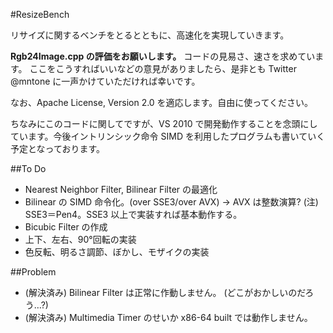 #ResizeBench

リサイズに関するベンチをとるとともに、高速化を実現していきます。

**Rgb24Image.cpp の評価をお願いします。**
  コードの見易さ、速さを求めています。
  ここをこうすればいいなどの意見がありましたら、是非とも Twitter @mntone に一声かけていただければ幸いです。

なお、Apache License, Version 2.0 を適応します。自由に使ってください。

ちなみにこのコードに関してですが、VS 2010 で開発動作することを念頭にしています。今後イントリンシック命令 SIMD を利用したプログラムも書いていく予定となっております。

##To Do
- Nearest Neighbor Filter, Bilinear Filter の最適化
- Bilinear の SIMD 命令化。(over SSE3/over AVX) → AVX は整数演算? (注) SSE3＝Pen4。SSE3 以上で実装すれば基本動作する。
- Bicubic Filter の作成
- 上下、左右、90°回転の実装
- 色反転、明るさ調節、ぼかし、モザイクの実装

##Problem
- (解決済み) Bilinear Filter は正常に作動しません。 (どこがおかしいのだろう…?)
- (解決済み) Multimedia Timer のせいか x86-64 built では動作しません。
